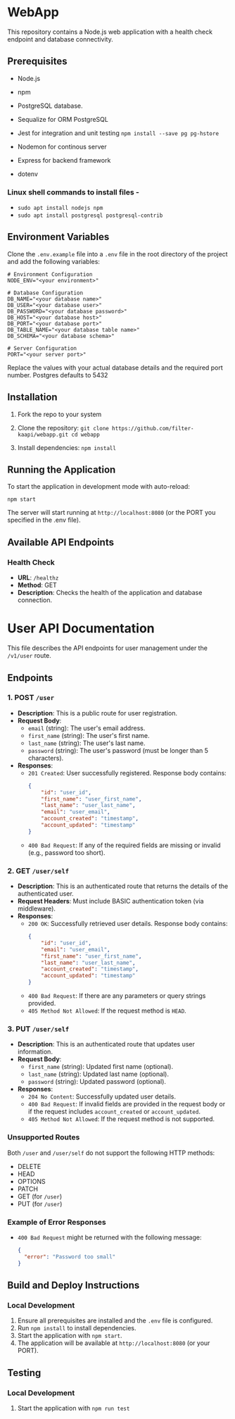 # WebApp

This repository contains a Node.js web application with a health check endpoint and database connectivity.

## Prerequisites

- Node.js
- npm
- PostgreSQL database.
- Sequalize for ORM PostgreSQL
- Jest for integration and unit testing
  `npm install --save pg pg-hstore`

- Nodemon for continous server
- Express for backend framework
- dotenv

### Linux shell commands to install files -

- `sudo apt install nodejs npm`
- `sudo apt install postgresql postgresql-contrib`

## Environment Variables

Clone the `.env.example` file into a `.env` file in the root directory of the project and add the following variables:

```
# Environment Configuration
NODE_ENV="<your environment>"

# Database Configuration
DB_NAME="<your database name>"
DB_USER="<your database user>"
DB_PASSWORD="<your database password>"
DB_HOST="<your database host>"
DB_PORT="<your database port>"
DB_TABLE_NAME="<your database table name>"
DB_SCHEMA="<your database schema>"

# Server Configuration
PORT="<your server port>"
```

Replace the values with your actual database details and the required port number. Postgres defaults to 5432

## Installation

1. Fork the repo to your system
2. Clone the repository:
   `git clone https://github.com/filter-kaapi/webapp.git
cd webapp`

3. Install dependencies:
   `npm install`

## Running the Application

To start the application in development mode with auto-reload:

`npm start`

The server will start running at `http://localhost:8080` (or the PORT you specified in the .env file).

## Available API Endpoints

### Health Check

- **URL**: `/healthz`
- **Method**: GET
- **Description**: Checks the health of the application and database connection.

# User API Documentation

This file describes the API endpoints for user management under the `/v1/user` route.

## Endpoints

### 1. POST `/user`

- **Description**: This is a public route for user registration.
- **Request Body**:
  - `email` (string): The user's email address.
  - `first_name` (string): The user's first name.
  - `last_name` (string): The user's last name.
  - `password` (string): The user's password (must be longer than 5 characters).
- **Responses**:
  - `201 Created`: User successfully registered. Response body contains:
    ```json
    {
    	"id": "user_id",
    	"first_name": "user_first_name",
    	"last_name": "user_last_name",
    	"email": "user_email",
    	"account_created": "timestamp",
    	"account_updated": "timestamp"
    }
    ```
  - `400 Bad Request`: If any of the required fields are missing or invalid (e.g., password too short).

### 2. GET `/user/self`

- **Description**: This is an authenticated route that returns the details of the authenticated user.
- **Request Headers**: Must include BASIC authentication token (via middleware).
- **Responses**:
  - `200 OK`: Successfully retrieved user details. Response body contains:
    ```json
    {
    	"id": "user_id",
    	"email": "user_email",
    	"first_name": "user_first_name",
    	"last_name": "user_last_name",
    	"account_created": "timestamp",
    	"account_updated": "timestamp"
    }
    ```
  - `400 Bad Request`: If there are any parameters or query strings provided.
  - `405 Method Not Allowed`: If the request method is `HEAD`.

### 3. PUT `/user/self`

- **Description**: This is an authenticated route that updates user information.
- **Request Body**:
  - `first_name` (string): Updated first name (optional).
  - `last_name` (string): Updated last name (optional).
  - `password` (string): Updated password (optional).
- **Responses**:
  - `204 No Content`: Successfully updated user details.
  - `400 Bad Request`: If invalid fields are provided in the request body or if the request includes `account_created` or `account_updated`.
  - `405 Method Not Allowed`: If the request method is not supported.

### Unsupported Routes

Both `/user` and `/user/self` do not support the following HTTP methods:

- DELETE
- HEAD
- OPTIONS
- PATCH
- GET (for `/user`)
- PUT (for `/user`)

### Example of Error Responses

- `400 Bad Request` might be returned with the following message:
  ```json
  {
  	"error": "Password too small"
  }
  ```

## Build and Deploy Instructions

### Local Development

1. Ensure all prerequisites are installed and the `.env` file is configured.
2. Run `npm install` to install dependencies.
3. Start the application with `npm start`.
4. The application will be available at `http://localhost:8080` (or your PORT).

## Testing

### Local Development

1. Start the application with `npm run test`
